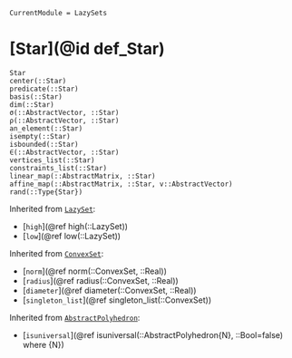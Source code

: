 ```@meta
CurrentModule = LazySets
```

# [Star](@id def_Star)

```@docs
Star
center(::Star)
predicate(::Star)
basis(::Star)
dim(::Star)
σ(::AbstractVector, ::Star)
ρ(::AbstractVector, ::Star)
an_element(::Star)
isempty(::Star)
isbounded(::Star)
∈(::AbstractVector, ::Star)
vertices_list(::Star)
constraints_list(::Star)
linear_map(::AbstractMatrix, ::Star)
affine_map(::AbstractMatrix, ::Star, v::AbstractVector)
rand(::Type{Star})
```
Inherited from [`LazySet`](@ref):
* [`high`](@ref high(::LazySet))
* [`low`](@ref low(::LazySet))

Inherited from [`ConvexSet`](@ref):
* [`norm`](@ref norm(::ConvexSet, ::Real))
* [`radius`](@ref radius(::ConvexSet, ::Real))
* [`diameter`](@ref diameter(::ConvexSet, ::Real))
* [`singleton_list`](@ref singleton_list(::ConvexSet))

Inherited from [`AbstractPolyhedron`](@ref):
* [`isuniversal`](@ref isuniversal(::AbstractPolyhedron{N}, ::Bool=false) where {N})
